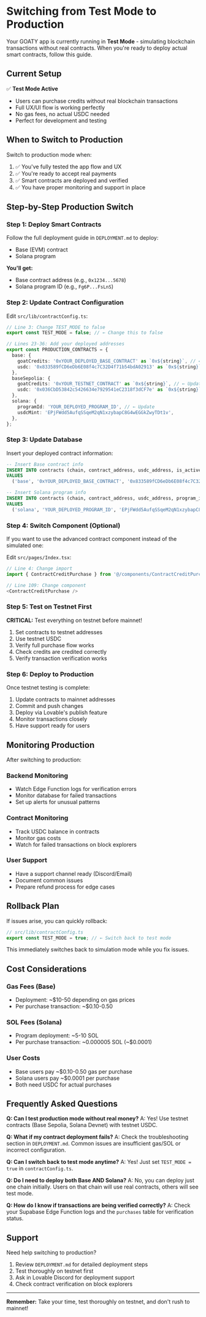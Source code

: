 # Switching from Test Mode to Production

Your GOATY app is currently running in **Test Mode** - simulating blockchain transactions without real contracts. When you're ready to deploy actual smart contracts, follow this guide.

## Current Setup

✅ **Test Mode Active**
- Users can purchase credits without real blockchain transactions
- Full UX/UI flow is working perfectly
- No gas fees, no actual USDC needed
- Perfect for development and testing

## When to Switch to Production

Switch to production mode when:
1. ✅ You've fully tested the app flow and UX
2. ✅ You're ready to accept real payments
3. ✅ Smart contracts are deployed and verified
4. ✅ You have proper monitoring and support in place

## Step-by-Step Production Switch

### Step 1: Deploy Smart Contracts

Follow the full deployment guide in `DEPLOYMENT.md` to deploy:
- Base (EVM) contract
- Solana program

**You'll get:**
- Base contract address (e.g., `0x1234...5678`)
- Solana program ID (e.g., `Fg6P...FsLnS`)

### Step 2: Update Contract Configuration

Edit `src/lib/contractConfig.ts`:

```typescript
// Line 3: Change TEST_MODE to false
export const TEST_MODE = false; // ← Change this to false

// Lines 23-36: Add your deployed addresses
export const PRODUCTION_CONTRACTS = {
  base: {
    goatCredits: '0xYOUR_DEPLOYED_BASE_CONTRACT' as `0x${string}`, // ← Update
    usdc: '0x833589fCD6eDb6E08f4c7C32D4f71b54bdA02913' as `0x${string}`,
  },
  baseSepolia: {
    goatCredits: '0xYOUR_TESTNET_CONTRACT' as `0x${string}`, // ← Update
    usdc: '0x036CbD53842c5426634e7929541eC2318f3dCF7e' as `0x${string}`,
  },
  solana: {
    programId: 'YOUR_DEPLOYED_PROGRAM_ID', // ← Update
    usdcMint: 'EPjFWdd5AufqSSqeM2qN1xzybapC8G4wEGGkZwyTDt1v',
  },
};
```

### Step 3: Update Database

Insert your deployed contract information:

```sql
-- Insert Base contract info
INSERT INTO contracts (chain, contract_address, usdc_address, is_active)
VALUES 
  ('base', '0xYOUR_DEPLOYED_BASE_CONTRACT', '0x833589fCD6eDb6E08f4c7C32D4f71b54bdA02913', true);

-- Insert Solana program info  
INSERT INTO contracts (chain, contract_address, usdc_address, program_id, is_active)
VALUES 
  ('solana', 'YOUR_DEPLOYED_PROGRAM_ID', 'EPjFWdd5AufqSSqeM2qN1xzybapC8G4wEGGkZwyTDt1v', 'YOUR_DEPLOYED_PROGRAM_ID', true);
```

### Step 4: Switch Component (Optional)

If you want to use the advanced contract component instead of the simulated one:

Edit `src/pages/Index.tsx`:

```typescript
// Line 4: Change import
import { ContractCreditPurchase } from '@/components/ContractCreditPurchase';

// Line 109: Change component
<ContractCreditPurchase />
```

### Step 5: Test on Testnet First

**CRITICAL:** Test everything on testnet before mainnet!

1. Set contracts to testnet addresses
2. Use testnet USDC
3. Verify full purchase flow works
4. Check credits are credited correctly
5. Verify transaction verification works

### Step 6: Deploy to Production

Once testnet testing is complete:

1. Update contracts to mainnet addresses
2. Commit and push changes
3. Deploy via Lovable's publish feature
4. Monitor transactions closely
5. Have support ready for users

## Monitoring Production

After switching to production:

### Backend Monitoring
- Watch Edge Function logs for verification errors
- Monitor database for failed transactions
- Set up alerts for unusual patterns

### Contract Monitoring
- Track USDC balance in contracts
- Monitor gas costs
- Watch for failed transactions on block explorers

### User Support
- Have a support channel ready (Discord/Email)
- Document common issues
- Prepare refund process for edge cases

## Rollback Plan

If issues arise, you can quickly rollback:

```typescript
// src/lib/contractConfig.ts
export const TEST_MODE = true; // ← Switch back to test mode
```

This immediately switches back to simulation mode while you fix issues.

## Cost Considerations

### Gas Fees (Base)
- Deployment: ~$10-50 depending on gas prices
- Per purchase transaction: ~$0.10-0.50

### SOL Fees (Solana)
- Program deployment: ~5-10 SOL
- Per purchase transaction: ~0.000005 SOL (~$0.0001)

### User Costs
- Base users pay ~$0.10-0.50 gas per purchase
- Solana users pay ~$0.0001 per purchase
- Both need USDC for actual purchases

## Frequently Asked Questions

**Q: Can I test production mode without real money?**
A: Yes! Use testnet contracts (Base Sepolia, Solana Devnet) with testnet USDC.

**Q: What if my contract deployment fails?**
A: Check the troubleshooting section in `DEPLOYMENT.md`. Common issues are insufficient gas/SOL or incorrect configuration.

**Q: Can I switch back to test mode anytime?**
A: Yes! Just set `TEST_MODE = true` in `contractConfig.ts`.

**Q: Do I need to deploy both Base AND Solana?**
A: No, you can deploy just one chain initially. Users on that chain will use real contracts, others will see test mode.

**Q: How do I know if transactions are being verified correctly?**
A: Check your Supabase Edge Function logs and the `purchases` table for verification status.

## Support

Need help switching to production?
1. Review `DEPLOYMENT.md` for detailed deployment steps
2. Test thoroughly on testnet first
3. Ask in Lovable Discord for deployment support
4. Check contract verification on block explorers

---

**Remember:** Take your time, test thoroughly on testnet, and don't rush to mainnet!

